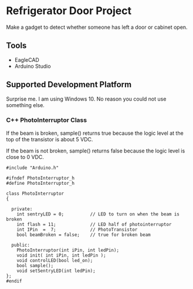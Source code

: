 # Refrigerator Door Project

Make a gadget to detect whether someone has left a door or cabinet open.

## Tools
* EagleCAD
* Arduino Studio

## Supported Development Platform

Surprise me. I am using Windows 10. No reason you could not use something else.

### C++ PhotoInterruptor Class

If the beam is broken, sample() returns true because the logic level at the top 
of the transistor is about 5 VDC.

If the beam is not broken, sample() returns false because the logic level is close to 0 VDC.


```
#include "Arduino.h"

#ifndef PhotoInterruptor_h
#define PhotoInterruptor_h

class PhotoInterruptor
{

  private:
    int sentryLED = 0;          // LED to turn on when the beam is broken
    int flash = 11;             // LED half of photointerruptor
    int IPin  =  7;             // PhotoTransistor
    bool beamBroken = false;    // true for broken beam
  
  public:
    PhotoInterruptor(int iPin, int ledPin);
    void init( int iPin, int ledPin );
    void controlLED(bool led_on);
    bool sample();
    void setSentryLED(int ledPin);
};
#endif
```


